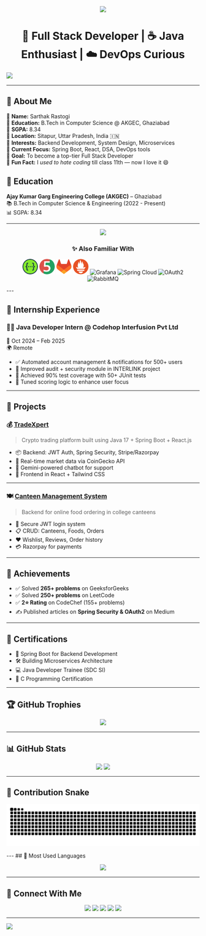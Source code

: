 <!-- 💎 Sarthak Rastogi - GitHub Profile README 💎 -->

<!-- Typing effect intro -->
<p align="center">
  <img src="https://readme-typing-svg.demolab.com?font=Fira+Code&size=24&pause=1000&center=true&vCenter=true&width=1000&lines=Hi+I'm+Sarthak+Rastogi!;Java+Backend+Developer+from+India;Spring+Boot+%7C+React+%7C+Microservices;DSA+%7C+Cloud+%7C+System+Design+Learner;Open+Source+Contributor+%F0%9F%92%AA" />
</p>

<h1 align="center">🚀 Full Stack Developer | ☕ Java Enthusiast | ☁️ DevOps Curious</h1>

<img src="https://capsule-render.vercel.app/api?type=waving&color=0:0099FF,100:00FEEE&height=90&section=header&animation=twinkling"/>

---

## 🧠 About Me

🔹 **Name:** Sarthak Rastogi  
🔹 **Education:** B.Tech in Computer Science @ AKGEC, Ghaziabad  
🔹 **SGPA:** 8.34  
🔹 **Location:** Sitapur, Uttar Pradesh, India 🇮🇳  
🔹 **Interests:** Backend Development, System Design, Microservices  
🔹 **Current Focus:** Spring Boot, React, DSA, DevOps tools  
🔹 **Goal:** To become a top-tier Full Stack Developer  
🔹 **Fun Fact:** I *used to hate coding* till class 11th — now I love it 😄

## 🏫 Education

**Ajay Kumar Garg Engineering College (AKGEC)** – Ghaziabad  
📚 B.Tech in Computer Science & Engineering (2022 - Present)  
📊 SGPA: 8.34

---

<!-- Primary Stack Icons -->
<p align="center">
  <img src="https://skillicons.dev/icons?i=java,spring,react,docker,kafka,postgresql,redis,git,github,html,css,intellij&perline=6"/>
</p>

<!-- Additional Floating Tools (manually styled) -->
<h3 align="center">✨ Also Familiar With</h3>
<p align="center">
  <img src="https://raw.githubusercontent.com/devicons/devicon/master/icons/swagger/swagger-original.svg" width="40" title="Swagger" />
  <img src="https://raw.githubusercontent.com/devicons/devicon/master/icons/junit/junit-original.svg" width="40" title="JUnit" />
  <img src="https://raw.githubusercontent.com/devicons/devicon/master/icons/gitlab/gitlab-original.svg" width="40" title="GitLab" />
  <img src="https://raw.githubusercontent.com/devicons/devicon/master/icons/prometheus/prometheus-original.svg" width="40" title="Prometheus" />
  <img src="https://cdn.jsdelivr.net/gh/devicons/devicon/icons/grafana/grafana-original.svg" width="40" title="Grafana" />
  <img src="https://img.icons8.com/color/48/spring-logo.png" width="40" title="Spring Cloud" />
  <img src="https://img.icons8.com/external-tal-revivo-color-tal-revivo/48/000000/external-oauth-2.0-logo-color-tal-revivo.png" width="40" title="OAuth2" />
  <img src="https://img.icons8.com/ios/50/rabbitmq-server.png" width="40" title="RabbitMQ" />
</p>
---

## 💼 Internship Experience

### 👨‍💻 Java Developer Intern @ Codehop Interfusion Pvt Ltd  
📅 Oct 2024 – Feb 2025  
🌍 Remote  

- ✅ Automated account management & notifications for 500+ users  
- 🔐 Improved audit + security module in INTERLINK project  
- 🧪 Achieved 90% test coverage with 50+ JUnit tests  
- 🧠 Tuned scoring logic to enhance user focus

---

## 🚀 Projects

### 💰 [TradeXpert](https://github.com/Sarthakverse/TradeXpert-Backend)
> Crypto trading platform built using Java 17 + Spring Boot + React.js

- 📦 Backend: JWT Auth, Spring Security, Stripe/Razorpay
- 🔗 Real-time market data via CoinGecko API
- 🤖 Gemini-powered chatbot for support
- 🎨 Frontend in React + Tailwind CSS

---

### 🍽️ [Canteen Management System](https://github.com/Sarthakverse/canteen-app-backend)
> Backend for online food ordering in college canteens

- 🔐 Secure JWT login system  
- 📋 CRUD: Canteens, Foods, Orders  
- ❤️ Wishlist, Reviews, Order history  
- 💳 Razorpay for payments

---

## 🏅 Achievements

- ✅ Solved **265+ problems** on GeeksforGeeks  
- ✅ Solved **250+ problems** on LeetCode  
- ✅ **2⭐ Rating** on CodeChef (155+ problems)  
- ✍️ Published articles on **Spring Security & OAuth2** on Medium

---

## 📜 Certifications

- 🧠 Spring Boot for Backend Development  
- 🛠️ Building Microservices Architecture  
- 💻 Java Developer Trainee (SDC SI)  
- 📘 C Programming Certification

---

## 🏆 GitHub Trophies

<p align="center">
  <img src="https://github-profile-trophy.vercel.app/?username=Sarthakverse&theme=radical&no-frame=true&column=7" />
</p>

---

## 📊 GitHub Stats

<p align="center">
  <img src="https://github-readme-stats.vercel.app/api?username=Sarthakverse&show_icons=true&theme=tokyonight&count_private=true" height="160"/>
  <img src="https://github-readme-streak-stats.herokuapp.com?user=Sarthakverse&theme=tokyonight" height="160"/>
</p>

---


## 🐍 Contribution Snake

<p align="center">
  <img src="https://raw.githubusercontent.com/Sarthakverse/Sarthakverse/output/snake.svg" alt=\"snake eating commits\"/>
</p>
---
## 📌 Most Used Languages

<p align="center">
  <img src="https://github-readme-stats.vercel.app/api/top-langs/?username=Sarthakverse&layout=compact&theme=tokyonight&hide_border=true" width="400"/>
</p>

---

## 🔗 Connect With Me

<p align="center">
  <a href="mailto:sarthakrastogi102@gmail.com"><img src="https://img.shields.io/badge/Gmail-D14836?style=for-the-badge&logo=gmail&logoColor=white"/></a>
  <a href="https://linkedin.com/in/sarthak-rastogi-47bb11256"><img src="https://img.shields.io/badge/LinkedIn-0077B5?style=for-the-badge&logo=linkedin&logoColor=white"/></a>
  <a href="https://github.com/Sarthakverse"><img src="https://img.shields.io/badge/GitHub-171515?style=for-the-badge&logo=github&logoColor=white"/></a>
  <a href="https://leetcode.com/u/rsarthak123"><img src="https://img.shields.io/badge/LeetCode-FFA116?style=for-the-badge&logo=leetcode&logoColor=black"/></a>
  <a href="https://medium.com/@rsarthakverse123"><img src="https://img.shields.io/badge/Medium-000000?style=for-the-badge&logo=medium&logoColor=white"/></a>
</p>

---

<!-- 🌊 Footer -->
<img src="https://capsule-render.vercel.app/api?type=waving&color=00FEEE&height=100&section=footer&animation=twinkling"/>
